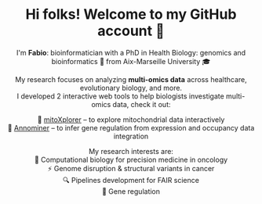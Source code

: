 <html>
  <h1 align="center"> 
    Hi folks! Welcome to my GitHub account 👋
  </h1>
  
  <div align="center">
    <p>
      I'm <b>Fabio</b>: bioinformatician with a PhD in Health Biology: genomics and bioinformatics 🧬 from Aix-Marseille University 🎓
    </p>
    <p>
      My research focuses on analyzing <b>multi-omics data</b> across healthcare, evolutionary biology, and more. <br>I developed 2 interactive web tools to help biologists investigate multi-omics data, check it out:
    </p>
    <p>
      🔹 <a href="https://mitoxplorer3.ibdm.univ-amu.fr/index.php">mitoXplorer</a> – to explore mitochondrial data interactively <br>
      🔹 <a href="https://kailash.ibdm.univ-amu.fr/AnnoMiner/">Annominer</a> – to infer gene regulation from expression and occupancy data integration
    </p>
    <p>
      My research interests are: <br>
      🔬 Computational biology for precision medicine in oncology <br>
      ⚡ Genome disruption & structural variants in cancer <br>
      🔍 Pipelines development for FAIR science <br>
      🧬 Gene regulation <br>
    </p>
   </div> 
 </html>
